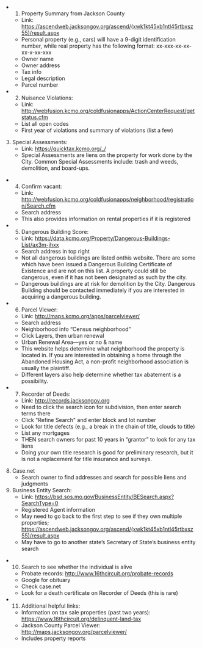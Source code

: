 * 1. Property Summary from Jackson County 
   * Link: https://ascendweb.jacksongov.org/ascend/(xwk1kt45xb1ntl45rtbxsz55)/result.aspx
   * Personal property (e.g., cars) will have a 9-digit identification number, while real property has the following format: xx-xxx-xx-xx-xx-x-xx-xxx
   * Owner name
   * Owner address
   * Tax info
   * Legal description
   * Parcel number
* 2. Nuisance Violations:
   * Link: http://webfusion.kcmo.org/coldfusionapps/ActionCenterRequest/getstatus.cfm
   * List all open codes
   * First year of violations and summary of violations (list a few)
3. Special Assessments: 
   * Link: https://quicktax.kcmo.org/_/
   * Special Assessments are liens on the property for work done by the City. Common Special Assessments include: trash and weeds, demolition, and board-ups.
* 4.  Confirm vacant: 
   * Link: http://webfusion.kcmo.org/coldfusionapps/neighborhood/registration/Search.cfm
   * Search address
   * This also provides information on rental properties if it is registered
* 5. Dangerous Building Score: 
   * Link: https://data.kcmo.org/Property/Dangerous-Buildings-List/ax3m-jhxx
   * Search address in top right
   * Not all dangerous buildings are listed onthis website. There are some which have been issued a Dangerous Building Certificate of Existence and are not on this list. A property could still be dangerous, even if it has not been designated as such by the city.
   * Dangerous buildings are at risk for demolition by the City. Dangerous Building should be contacted immediately if you are interested in acquiring a dangerous building.
* 6. Parcel Viewer: 
   * Link: http://maps.kcmo.org/apps/parcelviewer/
   * Search address
   * Neighborhood info “Census neighborhood”
   * Click Layers, then urban renewal
   * Urban Renewal Area—yes or no & name
   * This website helps determine what neighborhood the property is located in. If you are interested in obtaining a home through the Abandoned Housing Act, a non-profit neighborhood association is usually the plaintiff.
   * Different layers also help determine whether tax abatement is a possibility.
* 7.  Recorder of Deeds: 
   * Link: http://records.jacksongov.org 
   * Need to click the search icon for subdivision, then enter search terms there
   * Click "Refine Search" and enter block and lot number
   * Look for title defects (e.g., a break in the chain of title, clouds to title)
   * List any mortgages
   * THEN search owners for past 10 years in “grantor” to look for any tax liens
   * Doing your own title research is good for preliminary research, but it is not a replacement for title insurance and surveys.
8. Case.net
   * Search owner to find addresses and search for possible liens and judgments
9. Business Entity Search: 
   * Link: https://bsd.sos.mo.gov/BusinessEntity/BESearch.aspx?SearchType=0
   * Registered Agent information
   * May need to go back to the first step to see if they own multiple properties; https://ascendweb.jacksongov.org/ascend/(xwk1kt45xb1ntl45rtbxsz55)/result.aspx
   * May have to go to another state’s Secretary of State’s business entity search
* 10. Search to see whether the individual is alive  
   * Probate records: http://www.16thcircuit.org/probate-records
   * Google for obituary
   * Check case.net
   * Look for a death certificate on Recorder of Deeds (this is rare)
* 11. Additional helpful links:
   * Information on tax sale properties (past two years): https://www.16thcircuit.org/delinquent-land-tax
   * Jackson County Parcel Viewer: http://maps.jacksongov.org/parcelviewer/
   * Includes property reports 


